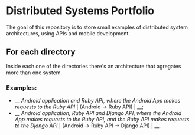 # Distributed Systems Portfolio
The goal of this repository is to store small examples of distributed system architectures, using APIs and mobile development.

## For each directory
Inside each one of the directories there's an architecture that agregates more than one system. 
### Examples:
- __ _Android application and Ruby API, where the Android App makes requests to the Ruby API_ | (Android -> Ruby API) | __;
- __ _Android application, Ruby API and Django API, where the Android App makes requests to the Ruby API, and the Ruby API makes requests to the Django API_ | (Android -> Ruby API -> Django API) | __.
